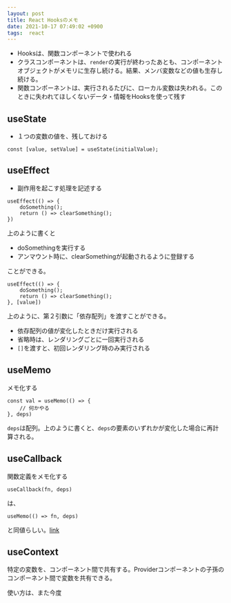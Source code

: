 ```yaml
---
layout: post
title: React Hooksのメモ
date: 2021-10-17 07:49:02 +0900
tags:  react
---
```


- Hooksは、関数コンポーネントで使われる
- クラスコンポーネントは、`render`の実行が終わったあとも、コンポーネントオブジェクトがメモリに生存し続ける。結果、メンバ変数などの値も生存し続ける。
- 関数コンポーネントは、実行されるたびに、ローカル変数は失われる。このときに失われてほしくないデータ・情報をHooksを使って残す

## useState

- １つの変数の値を、残しておける

```
const [value, setValue] = useState(initialValue);
```

## useEffect

- 副作用を起こす処理を記述する

```
useEffect(() => {
    doSomething();
    return () => clearSomething();
})
```

上のように書くと

- doSomethingを実行する
- アンマウント時に、clearSomethingが起動されるように登録する

ことができる。

```
useEffect(() => {
    doSomething();
    return () => clearSomething();
}, [value])
```

上のように、第２引数に「依存配列」を渡すことができる。

- 依存配列の値が変化したときだけ実行される
- 省略時は、レンダリングごとに一回実行される
- `[]`を渡すと、初回レンダリング時のみ実行される

## useMemo

メモ化する

```
const val = useMemo(() => {
    // 何かやる
}, deps)
```

`deps`は配列。上のように書くと、`deps`の要素のいずれかが変化した場合に再計算される。

## useCallback

関数定義をメモ化する

```
useCallback(fn, deps)
```

は、

```
useMemo(() => fn, deps)
```

と同値らしい。[link](https://reactjs.org/docs/hooks-reference.html#usecallback)

## useContext

特定の変数を、コンポーネント間で共有する。Providerコンポーネントの子孫のコンポーネント間で変数を共有できる。

使い方は、また今度
